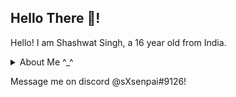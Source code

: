 ## Hello There 👋!

Hello! I am Shashwat Singh, a 16 year old from India.
<br>

<details>
<summary>About Me ^_^</summary>
###Interests 
  I like programming, watching anime and reading novels. <br>
###Languages
  I know how to code in python and I'm learning c++ at the moment.<br>
</details>

Message me on discord @sXsenpai#9126!

